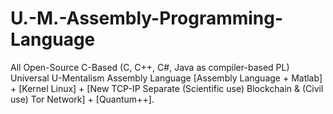 # U.-M.-Assembly-Programming-Language
All Open-Source C-Based (C, C++, C#, Java as compiler-based PL) Universal U-Mentalism Assembly Language
[Assembly Language + Matlab] + [Kernel Linux] + [New TCP-IP Separate (Scientific use) Blockchain & (Civil use) Tor Network] + [Quantum++].
